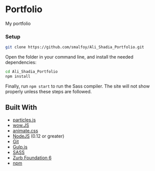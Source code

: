# Portfolio

My portfolio


### Setup

```bash
git clone https://github.com/smalfoy/Ali_Shadia_Portfolio.git
```

Open the folder in your command line, and install the needed dependencies:

```bash
cd Ali_Shadia_Portfolio
npm install
```

Finally, run `npm start` to run the Sass compiler. The site will not show properly unless these steps are followed.


## Built With

- [particles.js](https://vincentgarreau.com/particles.js/)
- [wow.JS](https://mynameismatthieu.com/WOW/)
- [animate.css](https://daneden.github.io/animate.css/)
- [NodeJS](https://nodejs.org/en/) (0.12 or greater)
- [Git](https://git-scm.com/)
- [Gulp.js](https://gulpjs.com/)
- [SASS](https://sass-lang.com/)
- [Zurb Foundation 6](https://foundation.zurb.com/)
- [npm](https://www.npmjs.com/) 
